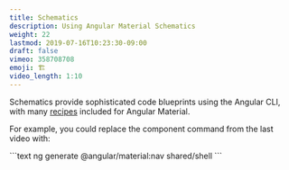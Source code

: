 ```yaml
---
title: Schematics
description: Using Angular Material Schematics
weight: 22
lastmod: 2019-07-16T10:23:30-09:00
draft: false
vimeo: 358708708
emoji: 🏗️
video_length: 1:10
---
```


Schematics provide sophisticated code blueprints using the Angular CLI, with many [recipes](https://material.angular.io/guide/schematics#navigation-schematic) included for Angular Material.

For example, you could replace the component command from the last video with:

<File name="command line">
  <Terminal />
</File>
```text
ng generate @angular/material:nav shared/shell
```
